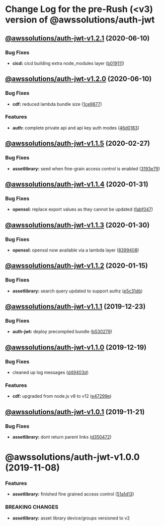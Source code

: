 # Change Log for the pre-Rush (<v3) version of @awssolutions/auth-jwt

## [@awssolutions/auth-jwt-v1.2.1](@awssolutions/auth-jwt-v1.2.0...@awssolutions/auth-jwt-v1.2.1) (2020-06-10)

### Bug Fixes

- **cicd:** cicd building extra node_modules layer ([b019111](b019111adadea7bac04ed3aaa35254c3137615e0))

## [@awssolutions/auth-jwt-v1.2.0](@awssolutions/auth-jwt-v1.1.5...@awssolutions/auth-jwt-v1.2.0) (2020-06-10)

### Bug Fixes

- **cdf:** reduced lambda bundle size ([1ce9877](1ce9877878831dac78b00ddbc5589cadead19d53))

### Features

- **auth:** complete private api and api key auth modes ([46d0183](46d0183e779e21a7ad39e879481b369bec2d060f))

## [@awssolutions/auth-jwt-v1.1.5](@awssolutions/auth-jwt-v1.1.4...@awssolutions/auth-jwt-v1.1.5) (2020-02-27)

### Bug Fixes

- **assetlibrary:** seed when fine-grain access control is enabled ([3193e79](3193e7922e5ba923705b8f5dccb86873819b37fa))

## [@awssolutions/auth-jwt-v1.1.4](@awssolutions/auth-jwt-v1.1.3...@awssolutions/auth-jwt-v1.1.4) (2020-01-31)

### Bug Fixes

- **openssl:** replace export values as they cannot be updated ([fabf047](fabf047016b3c57b3bf56108fc9a6ce9fbeb44e5))

## [@awssolutions/auth-jwt-v1.1.3](@awssolutions/auth-jwt-v1.1.2...@awssolutions/auth-jwt-v1.1.3) (2020-01-30)

### Bug Fixes

- **openssl:** openssl now available via a lambda layer ([8399408](8399408649b2a8f3074500c1ae43844dd3f5147a))

## [@awssolutions/auth-jwt-v1.1.2](@awssolutions/auth-jwt-v1.1.1...@awssolutions/auth-jwt-v1.1.2) (2020-01-15)

### Bug Fixes

- **assetlibrary:** search query updated to support authz ([e5c31db](e5c31db609841406d98733e62e3ed93073ffbb1f))

## [@awssolutions/auth-jwt-v1.1.1](@awssolutions/auth-jwt-v1.1.0...@awssolutions/auth-jwt-v1.1.1) (2019-12-23)

### Bug Fixes

- **auth-jwt:** deploy precompiled bundle ([b530279](b530279b4bde288bd14b40736c6cb2f61756c319))

## [@awssolutions/auth-jwt-v1.1.0](@awssolutions/auth-jwt-v1.0.1...@awssolutions/auth-jwt-v1.1.0) (2019-12-19)

### Bug Fixes

- cleaned up log messages ([d49403d](d49403d11f3f73ea8c5ce061bfa790ec40cd8c13))

### Features

- **cdf:** upgraded from node.js v8 to v12 ([e47299e](e47299ee399acf6554a0845048c4fed99251c2b1))

## [@awssolutions/auth-jwt-v1.0.1](@awssolutions/auth-jwt-v1.0.0...@awssolutions/auth-jwt-v1.0.1) (2019-11-21)

### Bug Fixes

- **assetlibrary:** dont return parent links ([d350472](d350472aafc0b61495ed7ed17ba05a8aa28adc06))

# @awssolutions/auth-jwt-v1.0.0 (2019-11-08)

### Features

- **assetlibrary:** finished fine grained access control ([51a1d13](51a1d134ec48be2d62edc575998752ff866230bf))

### BREAKING CHANGES

- **assetlibrary:** asset library device/groups versioned to v2
